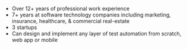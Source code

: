 * Over 12+ years of professional work experience
* 7+ years at software technology companies including marketing, insurance, healthcare, & commercial real-estate
* 3 startups
* Can design and implement any layer of test automation from scratch, web app or mobile
